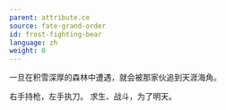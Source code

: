 ```yaml
---
parent: attribute.ce
source: fate-grand-order
id: frost-fighting-bear
language: zh
weight: 0
---
```


一旦在积雪深厚的森林中遭遇，就会被那家伙追到天涯海角。

右手持枪，左手执刀。
求生、战斗，为了明天。
